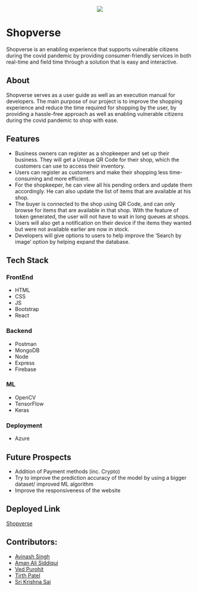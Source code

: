 
<p align="center">
  <img src="https://user-images.githubusercontent.com/74002584/144185252-30ff203d-88d2-4961-ad01-3c60e4eb7544.png">
</p>

# Shopverse
Shopverse is an enabling experience that supports vulnerable citizens during the covid pandemic by providing consumer-friendly services in both real-time and field time through a solution that is easy and interactive.

## About
Shopverse serves as a user guide as well as an execution manual for developers. The main purpose of our project is to improve the shopping experience and reduce the time required for shopping by the user, by providing a hassle-free approach as well as enabling vulnerable citizens during the covid pandemic to shop with ease.

## Features
* Business owners can register as a shopkeeper and set up their business. They will get a Unique QR Code for their shop, which the customers can use to access their inventory.
* Users can register as customers and make their shopping less time-consuming and more efficient.
* For the shopkeeper, he can view all his pending orders and update them accordingly. He can also update the list of items that are available at his shop.
* The buyer is connected to the shop using QR Code, and can only browse for items that are available in that shop. With the feature of token generated, the user will not have to wait in long queues at shops.
* Users will also get a notification on their device if the items they wanted but were not available earlier are now in stock.
* Developers will give options to users to help improve the ‘Search by image’ option by helping expand the database.


## Tech Stack
### FrontEnd
* HTML
* CSS
* JS
* Bootstrap
* React
### Backend
* Postman
* MongoDB
* Node
* Express
* Firebase
### ML
* OpenCV
* TensorFlow
* Keras
### Deployment
* Azure

## Future Prospects
* Addition of Payment methods (inc. Crypto)
* Try to improve the prediction accuracy of the model by using a bigger dataset/ improved ML algorithm
* Improve the responsiveness of the website

## Deployed Link
[Shopverse]()

## Contributors:
* [Avinash Singh](https://github.com/Avinash-Singh-G)
* [Aman Ali Siddiqui](https://github.com/a-ma-n)
* [Ved Purohit](https://github.com/Ved257)
* [Tirth Patel](https://github.com/Tirth22)
* [Sri Krishna Sai]()
